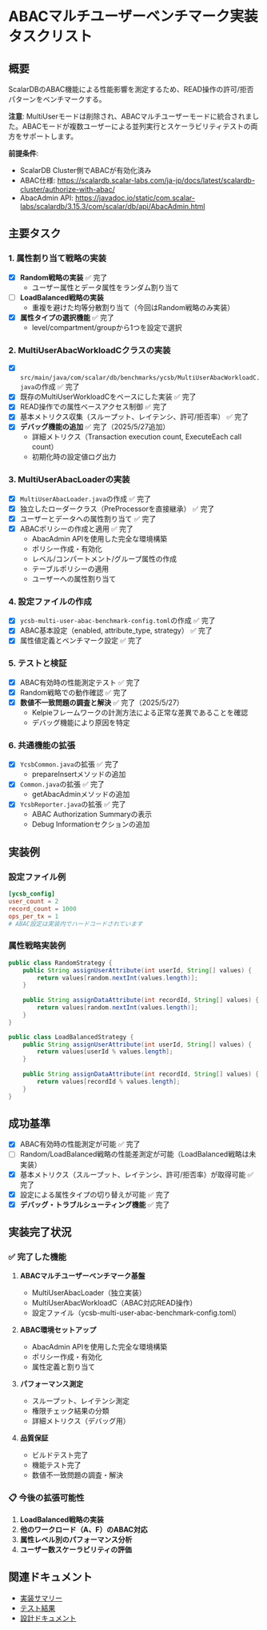 # ABACマルチユーザーベンチマーク実装タスクリスト

## 概要
ScalarDBのABAC機能による性能影響を測定するため、READ操作の許可/拒否パターンをベンチマークする。

**注意**: MultiUserモードは削除され、ABACマルチユーザーモードに統合されました。ABACモードが複数ユーザーによる並列実行とスケーラビリティテストの両方をサポートします。

**前提条件**: 
- ScalarDB Cluster側でABACが有効化済み
- ABAC仕様: https://scalardb.scalar-labs.com/ja-jp/docs/latest/scalardb-cluster/authorize-with-abac/
- AbacAdmin API: https://javadoc.io/static/com.scalar-labs/scalardb/3.15.3/com/scalar/db/api/AbacAdmin.html

## 主要タスク

### 1. 属性割り当て戦略の実装
- [x] **Random戦略の実装** ✅ 完了
  - ユーザー属性とデータ属性をランダム割り当て
- [ ] **LoadBalanced戦略の実装**
  - 重複を避けた均等分散割り当て（今回はRandom戦略のみ実装）
- [x] **属性タイプの選択機能** ✅ 完了
  - level/compartment/groupから1つを設定で選択

### 2. MultiUserAbacWorkloadCクラスの実装
- [x] `src/main/java/com/scalar/db/benchmarks/ycsb/MultiUserAbacWorkloadC.java`の作成 ✅ 完了
- [x] 既存のMultiUserWorkloadCをベースにした実装 ✅ 完了
- [x] READ操作での属性ベースアクセス制御 ✅ 完了
- [x] 基本メトリクス収集（スループット、レイテンシ、許可/拒否率） ✅ 完了
- [x] **デバッグ機能の追加** ✅ 完了（2025/5/27追加）
  - 詳細メトリクス（Transaction execution count, ExecuteEach call count）
  - 初期化時の設定値ログ出力

### 3. MultiUserAbacLoaderの実装
- [x] `MultiUserAbacLoader.java`の作成 ✅ 完了
- [x] 独立したローダークラス（PreProcessorを直接継承） ✅ 完了
- [x] ユーザーとデータへの属性割り当て ✅ 完了
- [x] ABACポリシーの作成と適用 ✅ 完了
  - AbacAdmin APIを使用した完全な環境構築
  - ポリシー作成・有効化
  - レベル/コンパートメント/グループ属性の作成
  - テーブルポリシーの適用
  - ユーザーへの属性割り当て

### 4. 設定ファイルの作成
- [x] `ycsb-multi-user-abac-benchmark-config.toml`の作成 ✅ 完了
- [x] ABAC基本設定（enabled, attribute_type, strategy） ✅ 完了
- [x] 属性値定義とベンチマーク設定 ✅ 完了

### 5. テストと検証
- [x] ABAC有効時の性能測定テスト ✅ 完了
- [x] Random戦略での動作確認 ✅ 完了
- [x] **数値不一致問題の調査と解決** ✅ 完了（2025/5/27）
  - Kelpieフレームワークの計測方法による正常な差異であることを確認
  - デバッグ機能により原因を特定

### 6. 共通機能の拡張
- [x] `YcsbCommon.java`の拡張 ✅ 完了
  - prepareInsertメソッドの追加
- [x] `Common.java`の拡張 ✅ 完了
  - getAbacAdminメソッドの追加
- [x] `YcsbReporter.java`の拡張 ✅ 完了
  - ABAC Authorization Summaryの表示
  - Debug Informationセクションの追加

## 実装例

### 設定ファイル例
```toml
[ycsb_config]
user_count = 2
record_count = 1000
ops_per_tx = 1
# ABAC設定は実装内でハードコードされています
```

### 属性戦略実装例
```java
public class RandomStrategy {
    public String assignUserAttribute(int userId, String[] values) {
        return values[random.nextInt(values.length)];
    }
    
    public String assignDataAttribute(int recordId, String[] values) {
        return values[random.nextInt(values.length)];
    }
}

public class LoadBalancedStrategy {
    public String assignUserAttribute(int userId, String[] values) {
        return values[userId % values.length];
    }
    
    public String assignDataAttribute(int recordId, String[] values) {
        return values[recordId % values.length];
    }
}
```

## 成功基準

- [x] ABAC有効時の性能測定が可能 ✅ 完了
- [ ] Random/LoadBalanced戦略の性能差測定が可能（LoadBalanced戦略は未実装）
- [x] 基本メトリクス（スループット、レイテンシ、許可/拒否率）が取得可能 ✅ 完了
- [x] 設定による属性タイプの切り替えが可能 ✅ 完了
- [x] **デバッグ・トラブルシューティング機能** ✅ 完了

## 実装完了状況

### ✅ 完了した機能
1. **ABACマルチユーザーベンチマーク基盤**
   - MultiUserAbacLoader（独立実装）
   - MultiUserAbacWorkloadC（ABAC対応READ操作）
   - 設定ファイル（ycsb-multi-user-abac-benchmark-config.toml）

2. **ABAC環境セットアップ**
   - AbacAdmin APIを使用した完全な環境構築
   - ポリシー作成・有効化
   - 属性定義と割り当て

3. **パフォーマンス測定**
   - スループット、レイテンシ測定
   - 権限チェック結果の分類
   - 詳細メトリクス（デバッグ用）

4. **品質保証**
   - ビルドテスト完了
   - 機能テスト完了
   - 数値不一致問題の調査・解決

### 📋 今後の拡張可能性
1. **LoadBalanced戦略の実装**
2. **他のワークロード（A、F）のABAC対応**
3. **属性レベル別のパフォーマンス分析**
4. **ユーザー数スケーラビリティの評価**

## 関連ドキュメント
- [実装サマリー](./abac-multi-user-benchmark-implementation-summary.md)
- [テスト結果](./abac-multi-user-benchmark-test-results.md)
- [設計ドキュメント](./abac-multi-user-benchmark-design.md)
